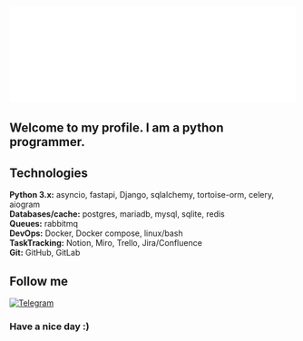[![Header](https://github.com/lowfie/lowfie/blob/main/assets/lowfie.gif)](https://t.me/lowf1e)

## Welcome to my profile. I am a python programmer.

## Technologies
**Python 3.x:** asyncio, fastapi, Django, sqlalchemy, tortoise-orm, celery, aiogram  
**Databases/cache:** postgres, mariadb, mysql, sqlite, redis  
**Queues:** rabbitmq  
**DevOps:** Docker, Docker compose, linux/bash  
**TaskTracking:** Notion, Miro, Trello, Jira/Confluence  
**Git:** GitHub, GitLab  

## Follow me
[![Telegram](https://img.shields.io/badge/-Telegram-48128c?style=for-the-badge&logo=Telegram)](https://t.me/lowf1e)

### Have a nice day :)

